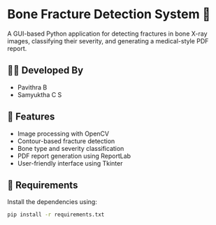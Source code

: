 # Bone Fracture Detection System 🦴

A GUI-based Python application for detecting fractures in bone X-ray images, classifying their severity, and generating a medical-style PDF report.

## 👩‍🔬 Developed By
- Pavithra B  
- Samyuktha C S

## 🔧 Features
- Image processing with OpenCV
- Contour-based fracture detection
- Bone type and severity classification
- PDF report generation using ReportLab
- User-friendly interface using Tkinter

## 🚀 Requirements

Install the dependencies using:

```bash
pip install -r requirements.txt
